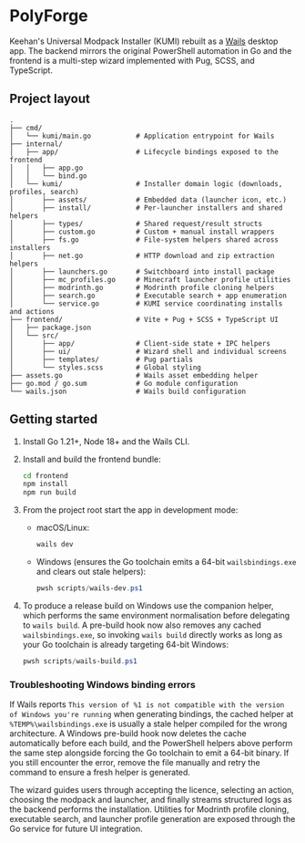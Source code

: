 # PolyForge


Keehan's Universal Modpack Installer (KUMI) rebuilt as a [Wails](https://wails.io/) desktop app. The backend mirrors the original PowerShell automation in Go and the frontend is a multi-step wizard implemented with Pug, SCSS, and TypeScript.


## Project layout

```
.
├── cmd/
│   └── kumi/main.go           # Application entrypoint for Wails
├── internal/
│   ├── app/                   # Lifecycle bindings exposed to the frontend
│   │   ├── app.go
│   │   └── bind.go
│   └── kumi/                  # Installer domain logic (downloads, profiles, search)
│       ├── assets/            # Embedded data (launcher icon, etc.)
│       ├── install/           # Per-launcher installers and shared helpers
│       ├── types/             # Shared request/result structs
│       ├── custom.go          # Custom + manual install wrappers
│       ├── fs.go              # File-system helpers shared across installers
│       ├── net.go             # HTTP download and zip extraction helpers
│       ├── launchers.go       # Switchboard into install package
│       ├── mc_profiles.go     # Minecraft launcher profile utilities
│       ├── modrinth.go        # Modrinth profile cloning helpers
│       ├── search.go          # Executable search + app enumeration
│       └── service.go         # KUMI service coordinating installs and actions
├── frontend/                  # Vite + Pug + SCSS + TypeScript UI
│   ├── package.json
│   └── src/
│       ├── app/               # Client-side state + IPC helpers
│       ├── ui/                # Wizard shell and individual screens
│       ├── templates/         # Pug partials
│       └── styles.scss        # Global styling
├── assets.go                  # Wails asset embedding helper
├── go.mod / go.sum            # Go module configuration
└── wails.json                 # Wails build configuration
```

## Getting started

1. Install Go 1.21+, Node 18+ and the Wails CLI.
2. Install and build the frontend bundle:
   ```bash
   cd frontend
   npm install
   npm run build
   ```
3. From the project root start the app in development mode:

   - macOS/Linux:

     ```bash
     wails dev
     ```

   - Windows (ensures the Go toolchain emits a 64-bit `wailsbindings.exe` and clears out stale helpers):

     ```powershell
     pwsh scripts/wails-dev.ps1
     ```

4. To produce a release build on Windows use the companion helper, which performs the same environment normalisation before
   delegating to `wails build`. A pre-build hook now also removes any cached `wailsbindings.exe`, so invoking `wails build`
   directly works as long as your Go toolchain is already targeting 64-bit Windows:

   ```powershell
   pwsh scripts/wails-build.ps1
   ```

### Troubleshooting Windows binding errors

If Wails reports `This version of %1 is not compatible with the version of Windows you're running` when generating bindings,
the cached helper at `%TEMP%\wailsbindings.exe` is usually a stale helper compiled for the wrong architecture. A Windows
pre-build hook now deletes the cache automatically before each build, and the PowerShell helpers above perform the same step
alongside forcing the Go toolchain to emit a 64-bit binary. If you still encounter the error, remove the file manually and
retry the command to ensure a fresh helper is generated.

The wizard guides users through accepting the licence, selecting an action, choosing the modpack and launcher, and finally streams structured logs as the backend performs the installation. Utilities for Modrinth profile cloning, executable search, and launcher profile generation are exposed through the Go service for future UI integration.
